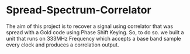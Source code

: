 # Spread-Spectrum-Correlator
The aim of this project is to recover a signal using correlator that was spread with a Gold code using Phase Shift Keying. So, to do so. we built a unit that runs on 333MHz Frequency which accepts a base band sample every clock and produces a correlation output.
